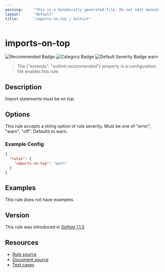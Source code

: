 ```yaml
---
warning:     "This is a dynamically generated file. Do not edit manually."
layout:      "default"
title:       "imports-on-top | Solhint"
---
```


# imports-on-top
![Recommended Badge](https://img.shields.io/badge/-Recommended-brightgreen)
![Category Badge](https://img.shields.io/badge/-Style%20Guide%20Rules-informational)
![Default Severity Badge warn](https://img.shields.io/badge/Default%20Severity-warn-yellow)
> The {"extends": "solhint:recommended"} property in a configuration file enables this rule.


## Description
Import statements must be on top.

## Options
This rule accepts a string option of rule severity. Must be one of "error", "warn", "off". Defaults to warn.

### Example Config
```json
{
  "rules": {
    "imports-on-top": "warn"
  }
}
```


## Examples
This rule does not have examples.

## Version
This rule was introduced in [Solhint 1.1.5](https://github.com/protofire/solhint/blob/v1.1.5)

## Resources
- [Rule source](https://github.com/protofire/solhint/blob/master/lib/rules/order/imports-on-top.js)
- [Document source](https://github.com/protofire/solhint/blob/master/docs/rules/order/imports-on-top.md)
- [Test cases](https://github.com/protofire/solhint/blob/master/test/rules/order/imports-on-top.js)
